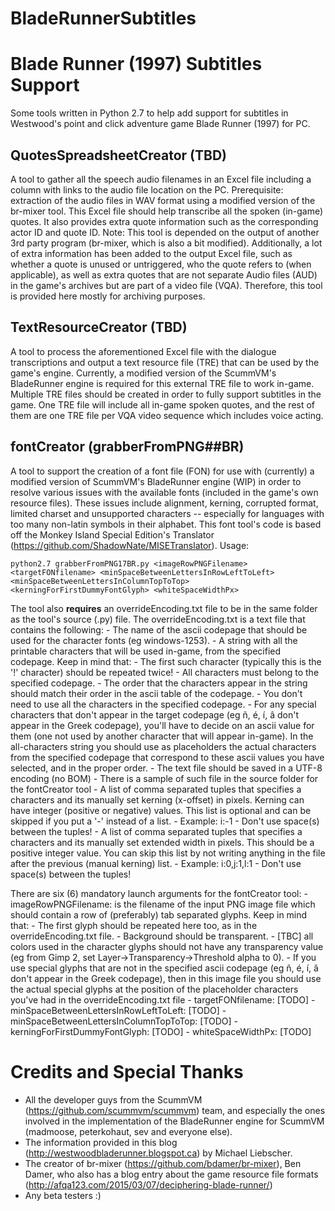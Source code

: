 # BladeRunnerSubtitles

# Blade Runner (1997) Subtitles Support
Some tools written in Python 2.7 to help add support for subtitles in Westwood's point and click adventure game Blade Runner (1997) for PC.

## QuotesSpreadsheetCreator (TBD)
A tool to gather all the speech audio filenames in an Excel file including a column with links to the audio file location on the PC. Prerequisite: extraction of the audio files in WAV format using a modified version of the br-mixer tool. This Excel file should help transcribe all the spoken (in-game) quotes. It also provides extra quote information such as the corresponding actor ID and quote ID.
Note: This tool is depended on the output of another 3rd party program (br-mixer, which is also a bit modified). Additionally, a lot of extra information has been added to the output Excel file, such as whether a quote is unused or untriggered, who the quote refers to (when applicable), as well as extra quotes that are not separate Audio files (AUD) in the game's archives but are part of a video file (VQA). Therefore, this tool is provided here mostly for archiving purposes.

## TextResourceCreator (TBD)
A tool to process the aforementioned Excel file with the dialogue transcriptions and output a text resource file (TRE) that can be used by the game's engine. Currently, a modified version of the ScummVM's BladeRunner engine is required for this external TRE file to work in-game. Multiple TRE files should be created in order to fully support subtitles in the game. One TRE file will include all in-game spoken quotes, and the rest of them are one TRE file per VQA video sequence which includes voice acting.

## fontCreator (grabberFromPNG##BR)
A tool to support the creation of a font file (FON) for use with (currently) a modified version of ScummVM's BladeRunner engine (WIP) in order to resolve various issues with the available fonts (included in the game's own resource files). These issues include alignment, kerning, corrupted format, limited charset and unsupported characters -- especially for languages with too many non-latin symbols in their alphabet.
This font tool's code is based off the Monkey Island Special Edition's Translator (https://github.com/ShadowNate/MISETranslator).
Usage:
```
python2.7 grabberFromPNG17BR.py <imageRowPNGFilename> <targetFONfilename> <minSpaceBetweenLettersInRowLeftToLeft> <minSpaceBetweenLettersInColumnTopToTop> <kerningForFirstDummyFontGlyph> <whiteSpaceWidthPx>
```
The tool also __requires__ an overrideEncoding.txt file to be in the same folder as the tool's source (.py) file.
The overrideEncoding.txt is a text file that contains the following:
    - The name of the ascii codepage that should be used for the character fonts (eg windows-1253).
    - A string with all the printable characters that will be used in-game, from the specified codepage. Keep in mind that:
        - The first such character (typically this is the '!' character) should be repeated twice!
        - All characters must belong to the specified codepage.
        - The order that the characters appear in the string should match their order in the ascii table of the codepage.
        - You don't need to use all the characters in the specified codepage.
        - For any special characters that don't appear in the target codepage (eg ñ, é, í, â don't appear in the Greek codepage), you'll have to decide on an ascii value for them (one not used by another character that will appear in-game). In the all-characters string you should use as placeholders the actual characters from the specified codepage that correspond to these ascii values you have selected, and in the proper order.
        - The text file should be saved in a UTF-8 encoding (no BOM)
        - There is a sample of such file in the source folder for the fontCreator tool
    - A list of comma separated tuples that specifies a characters and its manually set kerning (x-offset) in pixels. Kerning can have integer (positive or negative) values. This list is optional and can be skipped if you put a '-' instead of a list.
        - Example: i:-1
        - Don't use space(s) between the tuples!
    - A list of comma separated tuples that specifies a characters and its manually set extended width in pixels. This should be a positive integer value. You can skip this list by not writing anything in the file after the previous (manual kerning) list.
        - Example: i:0,j:1,l:1
        - Don't use space(s) between the tuples!

There are six (6) mandatory launch arguments for the fontCreator tool:
    - imageRowPNGFilename: is the filename of the input PNG image file which should contain a row of (preferably) tab separated glyphs. Keep in mind that:
        - The first glyph should be repeated here too, as in the overrideEncoding.txt file.
		- Background should be transparent.
		- [TBC] all colors used in the character glyphs should not have any transparency value (eg from Gimp 2, set Layer->Transparency->Threshold alpha to 0).
        - If you use special glyphs that are not in the specified ascii codepage (eg ñ, é, í, â don't appear in the Greek codepage), then in this image file you should use the actual special glyphs at the position of the placeholder characters you've had in the overrideEncoding.txt file
    - targetFONfilename: [TODO]
    - minSpaceBetweenLettersInRowLeftToLeft: [TODO]
    - minSpaceBetweenLettersInColumnTopToTop: [TODO]
    - kerningForFirstDummyFontGlyph: [TODO]
    - whiteSpaceWidthPx: [TODO]

# Credits and Special Thanks
- All the developer guys from the ScummVM (https://github.com/scummvm/scummvm) team, and especially the ones involved in the implementation of the BladeRunner engine for ScummVM (madmoose, peterkohaut, sev and everyone else).
- The information provided in this blog (http://westwoodbladerunner.blogspot.ca) by Michael Liebscher.
- The creator of br-mixer (https://github.com/bdamer/br-mixer), Ben Damer, who also has a blog entry about the game resource file formats (http://afqa123.com/2015/03/07/deciphering-blade-runner/)
- Any beta testers :)
